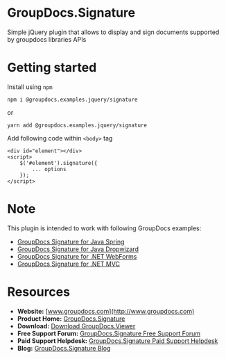 # GroupDocs.Signature

Simple jQuery plugin that allows to display and sign documents supported by groupdocs libraries APIs

# Getting started

Install using `npm`

`npm i @groupdocs.examples.jquery/signature`

or 

`yarn add @groupdocs.examples.jquery/signature`

Add following code within `<body>` tag

```JS
<div id="element"></div>
<script>
    $('#element').signature({
        ... options
    });
</script>
```

# Note
This plugin is intended to work with following GroupDocs examples:

- [GroupDocs Signature for Java Spring](https://github.com/groupdocs-signature/GroupDocs.Signature-for-Java-Spring)
- [GroupDocs Signature for Java Dropwizard](https://github.com/groupdocs-signature/GroupDocs.Signature-for-Java-Dropwizard)
- [GroupDocs Signature for .NET WebForms](https://github.com/groupdocs-signature/GroupDocs.Signature-for-.NET-WebForms)
- [GroupDocs Signature for .NET MVC](https://github.com/groupdocs-signature/GroupDocs.Signature-for-.NET-MVC)

# Resources

- **Website:** [www.groupdocs.com](http://www.groupdocs.com)
- **Product Home:** [GroupDocs.Signature](https://products.groupdocs.com/signature)
- **Download:** [Download GroupDocs.Viewer](http://downloads.groupdocs.com/signature)
- **Free Support Forum:** [GroupDocs.Signature Free Support Forum](https://forum.groupdocs.com/c/signature)
- **Paid Support Helpdesk:** [GroupDocs.Signature Paid Support Helpdesk](https://helpdesk.groupdocs.com)
- **Blog:** [GroupDocs.Signature Blog](https://blog.groupdocs.com/category/groupdocs-signature-product-family/)